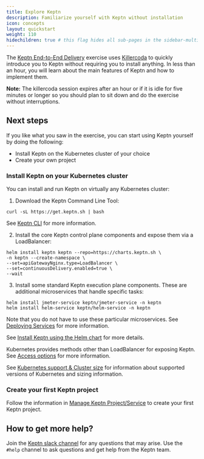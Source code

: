```yaml
---
title: Explore Keptn
description: Familiarize yourself with Keptn without installation
icon: concepts
layout: quickstart
weight: 110
hidechildren: true # this flag hides all sub-pages in the sidebar-multicard.html
---
```


The [Keptn End-to-End Delivery](https://killercoda.com/keptn/scenario/keptn-end-to-end-delivery) exercise
uses [Killercoda](https://killercoda.com/) to quickly introduce you to Keptn
without requiring you to install anything.
In less than an hour, you will learn about the main features of Keptn and how to implement them.

**Note:** The killercoda session expires after an hour or if it is idle for five minutes or longer
so you should plan to sit down and do the exercise without interruptions.

## Next steps

If you like what you saw in the exercise, you can start using Keptn yourself by doing the following:

* Install Keptn on the Kubernetes cluster of your choice
* Create your own project

### Install Keptn on your Kubernetes cluster

You can install and run Keptn on virtually any Kubernetes cluster:

1. Download the Keptn Command Line Tool:

```
curl -sL https://get.keptn.sh | bash
```

See [Keptn CLI](../reference/cli) for more information.

2. Install the core Keptn control plane components and expose them via a LoadBalancer:
```
helm install keptn keptn --repo=https://charts.keptn.sh \
-n keptn --create-namespace \
--set=apiGatewayNginx.type=LoadBalancer \
--set=continuousDelivery.enabled=true \
--wait
```

3. Install some standard Keptn execution plane components. These are additional microservices that handle specific tasks:

```
helm install jmeter-service keptn/jmeter-service -n keptn
helm install helm-service keptn/helm-service -n keptn
```

  Note that you do not have to use these particular microservices.
  See [Deploying Services](../manage/service) for more information.

See [Install Keptn using the Helm chart](../install/helm-install)
for more details.

Kubernetes provides methods other than LoadBalancer for exposing Keptn.
See [Access options](../install/access/) for more information.

See [Kubernetes support & Cluster size](../install/k8s-support)
for information about supported versions of Kubernetes and sizing information.

### Create your first Keptn project

Follow the information in [Manage Keptn Project/Service](../manage)
to create your first Keptn project.

## How to get more help?

Join the [Keptn slack channel](https://slack.keptn.sh) for any questions that may arise.
Use the `#help` channel to ask questions and get help from the Keptn team.
